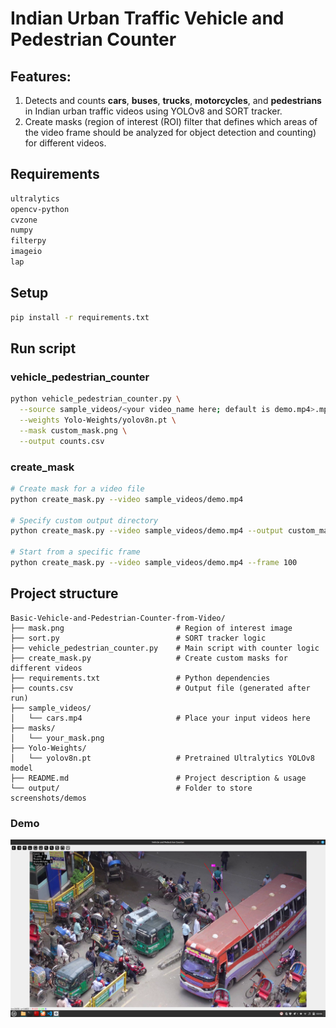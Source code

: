 # Indian Urban Traffic Vehicle and Pedestrian Counter
## Features:
1. Detects and counts **cars**, **buses**, **trucks**, **motorcycles**, and **pedestrians** in Indian urban traffic videos using YOLOv8 and SORT tracker.
2. Create masks (region of interest (ROI) filter that defines which areas of the video frame should be analyzed for object detection and counting) for different videos. 

## Requirements

```bash
ultralytics
opencv-python 
cvzone 
numpy
filterpy
imageio
lap
```

##  Setup

```bash
pip install -r requirements.txt
```

## Run script
### vehicle_pedestrian_counter
``` bash
python vehicle_pedestrian_counter.py \
  --source sample_videos/<your video_name here; default is demo.mp4>.mp4 \
  --weights Yolo-Weights/yolov8n.pt \
  --mask custom_mask.png \
  --output counts.csv
```
### create_mask
```bash
# Create mask for a video file
python create_mask.py --video sample_videos/demo.mp4

# Specify custom output directory
python create_mask.py --video sample_videos/demo.mp4 --output custom_masks/

# Start from a specific frame
python create_mask.py --video sample_videos/demo.mp4 --frame 100
```

## Project structure
```
Basic-Vehicle-and-Pedestrian-Counter-from-Video/
├── mask.png                         # Region of interest image
├── sort.py                          # SORT tracker logic
├── vehicle_pedestrian_counter.py    # Main script with counter logic
├── create_mask.py                   # Create custom masks for different videos
├── requirements.txt                 # Python dependencies
├── counts.csv                       # Output file (generated after run)
├── sample_videos/
│   └── cars.mp4                     # Place your input videos here
├── masks/
│   └── your_mask.png   
├── Yolo-Weights/
│   └── yolov8n.pt                   # Pretrained Ultralytics YOLOv8 model
├── README.md                        # Project description & usage
└── output/                          # Folder to store screenshots/demos
```
### Demo
![alt text](image.png)